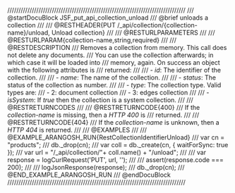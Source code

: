 ////////////////////////////////////////////////////////////////////////////////
/// @startDocuBlock JSF_put_api_collection_unload
/// @brief unloads a collection
///
/// @RESTHEADER{PUT /_api/collection/{collection-name}/unload, Unload collection}
///
/// @RESTURLPARAMETERS
///
/// @RESTURLPARAM{collection-name,string,required}
///
/// @RESTDESCRIPTION
/// Removes a collection from memory. This call does not delete any documents.
/// You can use the collection afterwards; in which case it will be loaded into
/// memory, again. On success an object with the following attributes is
/// returned:
///
/// - *id*: The identifier of the collection.
///
/// - *name*: The name of the collection.
///
/// - *status*: The status of the collection as number.
///
/// - *type*: The collection type. Valid types are:
///   - 2: document collection
///   - 3: edges collection
///
/// - *isSystem*: If *true* then the collection is a system collection.
///
/// @RESTRETURNCODES
///
/// @RESTRETURNCODE{400}
/// If the *collection-name* is missing, then a *HTTP 400* is
/// returned.
///
/// @RESTRETURNCODE{404}
/// If the *collection-name* is unknown, then a *HTTP 404* is returned.
///
/// @EXAMPLES
///
/// @EXAMPLE_ARANGOSH_RUN{RestCollectionIdentifierUnload}
///     var cn = "products";
///     db._drop(cn);
///     var coll = db._create(cn, { waitForSync: true });
///     var url = "/_api/collection/"+ coll.name() + "/unload";
///
///     var response = logCurlRequest('PUT', url, '');
///
///     assert(response.code === 200);
///
///     logJsonResponse(response);
///     db._drop(cn);
/// @END_EXAMPLE_ARANGOSH_RUN
/// @endDocuBlock
////////////////////////////////////////////////////////////////////////////////
